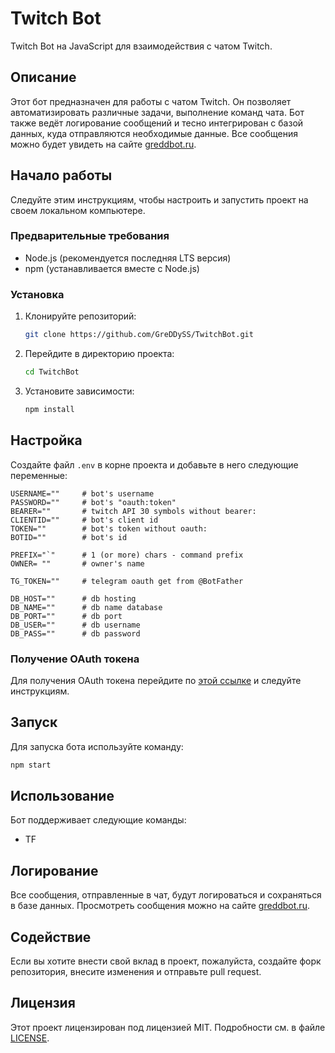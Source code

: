 # Twitch Bot

Twitch Bot на JavaScript для взаимодействия с чатом Twitch.

## Описание

Этот бот предназначен для работы с чатом Twitch. Он позволяет автоматизировать различные задачи, выполнение команд чата. Бот также ведёт логирование сообщений и тесно интегрирован с базой данных, куда отправляются необходимые данные. Все сообщения можно будет увидеть на сайте [greddbot.ru](http://greddbot.ru).

## Начало работы

Следуйте этим инструкциям, чтобы настроить и запустить проект на своем локальном компьютере.

### Предварительные требования

- Node.js (рекомендуется последняя LTS версия)
- npm (устанавливается вместе с Node.js)

### Установка

1. Клонируйте репозиторий:
   ```bash
   git clone https://github.com/GreDDySS/TwitchBot.git
   ```

2. Перейдите в директорию проекта:
   ```bash
   cd TwitchBot
   ```

3. Установите зависимости:
   ```bash
   npm install
   ```

## Настройка

Создайте файл `.env` в корне проекта и добавьте в него следующие переменные:

```
USERNAME=""     # bot's username
PASSWORD=""     # bot's "oauth:token"
BEARER=""       # twitch API 30 symbols without bearer:
CLIENTID=""     # bot's client id
TOKEN=""        # bot's token without oauth:
BOTID=""        # bot's id

PREFIX="`"      # 1 (or more) chars - command prefix
OWNER= ""       # owner's name

TG_TOKEN=""     # telegram oauth get from @BotFather 

DB_HOST=""      # db hosting
DB_NAME=""      # db name database
DB_PORT=""      # db port
DB_USER=""      # db username
DB_PASS=""      # db password
```

### Получение OAuth токена

Для получения OAuth токена перейдите по [этой ссылке](https://twitchapps.com/tmi/) и следуйте инструкциям.

## Запуск

Для запуска бота используйте команду:

```bash
npm start
```

## Использование

Бот поддерживает следующие команды:

- TF

## Логирование

Все сообщения, отправленные в чат, будут логироваться и сохраняться в базе данных. Просмотреть сообщения можно на сайте [greddbot.ru](http://greddbot.ru).

## Содействие

Если вы хотите внести свой вклад в проект, пожалуйста, создайте форк репозитория, внесите изменения и отправьте pull request.

## Лицензия

Этот проект лицензирован под лицензией MIT. Подробности см. в файле [LICENSE](LICENSE).

